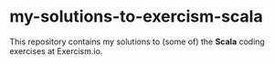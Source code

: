 # my-solutions-to-exercism-scala


This repository contains my solutions to (some of) the **Scala** coding exercises at Exercism.io.
